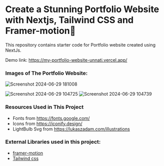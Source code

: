 # Create a Stunning Portfolio Website with Nextjs, Tailwind CSS and Framer-motion🌟
This repository contains starter code for Portfolio website created using NextJs. <br />

Demo link:
https://my-portfolio-website-unnati.vercel.app/
### Images of The Portfolio Website:
![Screenshot 2024-06-29 181008](https://github.com/UnnatiVe/Prasunet_WD_02/assets/139119672/ead11ba6-5d57-40e1-b28b-9c9944741976)

![Screenshot 2024-06-29 104725](https://github.com/UnnatiVe/Prasunet_WD_02/assets/139119672/d47cd6b5-f95d-4af8-8b20-4e0837bdccb2) ![Screenshot 2024-06-29 104739](https://github.com/UnnatiVe/Prasunet_WD_02/assets/139119672/daf4e8e6-b502-4d2c-a527-a6fbe892ee95)



### Resources Used in This Project

- Fonts from https://fonts.google.com/ <br />
- Icons from https://iconify.design/ <br />
- LightBulb Svg from https://lukaszadam.com/illustrations <br />

### External Libraries used in this project:

- [framer-motion](https://www.framer.com/motion/) <br />
- [Tailwind css](https://tailwindcss.com/) <br />
